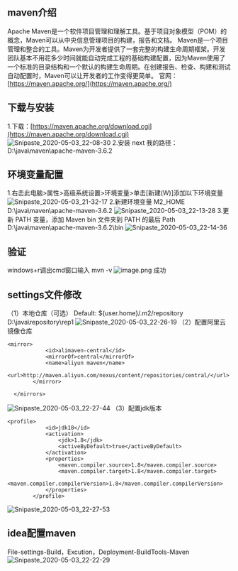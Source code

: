 ## maven介绍
Apache Maven是一个软件项目管理和理解工具。基于项目对象模型（POM）的概念，Maven可以从中央信息管理项目的构建，报告和文档。
Maven是一个项目管理和整合的工具。Maven为开发者提供了一套完整的构建生命周期框架。开发团队基本不用花多少时间就能自动完成工程的基础构建配置，因为Maven使用了一个标准的目录结构和一个默认的构建生命周期。在创建报告、检查、构建和测试自动配置时，Maven可以让开发者的工作变得更简单。
官网：[https://maven.apache.org/](https://maven.apache.org/)

## 下载与安装
1.下载：[https://maven.apache.org/download.cgi](https://maven.apache.org/download.cgi)
![Snipaste_2020-05-03_22-08-30](https://www.zhangpeng.fun/upload/2020/05/Snipaste_2020-05-03_22-08-30-e054caf2efd14a5bbd157f7678a25a87.png)
2.安装
next
我的路径：D:\java\maven\apache-maven-3.6.2
##  环境变量配置
1.右击此电脑>属性>高级系统设置>环境变量>单击[新建(W)]添加以下环境变量
![Snipaste_2020-05-03_21-32-17](https://www.zhangpeng.fun/upload/2020/05/Snipaste_2020-05-03_21-32-17-17f4088ae5bc4ee886779780704d189b.png)
2.新建环境变量
M2_HOME
D:\java\maven\apache-maven-3.6.2
![Snipaste_2020-05-03_22-13-28](https://www.zhangpeng.fun/upload/2020/05/Snipaste_2020-05-03_22-13-28-1e1f407b86134790b3734495ec5d7777.png)
3.更新 PATH 变量，添加 Maven bin 文件夹到 PATH 的最后
Path
D:\java\maven\apache-maven-3.6.2\bin
![Snipaste_2020-05-03_22-14-36](https://www.zhangpeng.fun/upload/2020/05/Snipaste_2020-05-03_22-14-36-7b23a71b9d4c4893a54520da2392990c.png)

## 验证
windows+r调出cmd窗口输入  mvn -v
![image.png](https://www.zhangpeng.fun/upload/2020/05/image-8dfa789d6490436fb27485bb5c582eac.png)
成功

## settings文件修改
（1）本地仓库（可选）
Default: ${user.home}/.m2/repository
<localRepository>D:\java\repository\rep1</localRepository>
![Snipaste_2020-05-03_22-26-19](https://www.zhangpeng.fun/upload/2020/05/Snipaste_2020-05-03_22-26-19-d83c003d3b7f4991ae296213c83ec4dd.png)
（2）配置阿里云镜像仓库
```language
<mirror>
            <id>alimaven-central</id>
            <mirrorOf>central</mirrorOf>
            <name>aliyun maven</name>
            <url>http://maven.aliyun.com/nexus/content/repositories/central/</url>
        </mirror>
        
  </mirrors>
```
![Snipaste_2020-05-03_22-27-44](https://www.zhangpeng.fun/upload/2020/05/Snipaste_2020-05-03_22-27-44-77c6ea7ac3a04d64a611e7dd1c373cf6.png)
（3）配置jdk版本
```language
<profile>
            <id>jdk18</id>
            <activation>
                <jdk>1.8</jdk>
                <activeByDefault>true</activeByDefault>
            </activation>
            <properties>
                <maven.compiler.source>1.8</maven.compiler.source>
                <maven.compiler.target>1.8</maven.compiler.target>
                <maven.compiler.compilerVersion>1.8</maven.compiler.compilerVersion>
            </properties>
        </profile>
```
![Snipaste_2020-05-03_22-27-53](https://www.zhangpeng.fun/upload/2020/05/Snipaste_2020-05-03_22-27-53-ad6d6ea2d6c047d29dfeee9837523a27.png)
## idea配置maven
File-settings-Build，Excution，Deployment-BuildTools-Maven
![Snipaste_2020-05-03_22-22-29](https://www.zhangpeng.fun/upload/2020/05/Snipaste_2020-05-03_22-22-29-0f8e492bb6fb41aa80faeb535f21c6f2.png)